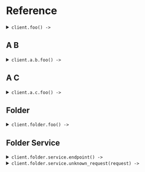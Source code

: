 # Reference
<details><summary><code>client.foo() -> </code></summary>
<dl>
<dd>

#### 🔌 Usage

<dl>
<dd>

<dl>
<dd>

```ruby
client.foo();
```
</dd>
</dl>
</dd>
</dl>


</dd>
</dl>
</details>

## A B
<details><summary><code>client.a.b.foo() -> </code></summary>
<dl>
<dd>

#### 🔌 Usage

<dl>
<dd>

<dl>
<dd>

```ruby
client.foo();
```
</dd>
</dl>
</dd>
</dl>


</dd>
</dl>
</details>

## A C
<details><summary><code>client.a.c.foo() -> </code></summary>
<dl>
<dd>

#### 🔌 Usage

<dl>
<dd>

<dl>
<dd>

```ruby
client.foo();
```
</dd>
</dl>
</dd>
</dl>


</dd>
</dl>
</details>

## Folder
<details><summary><code>client.folder.foo() -> </code></summary>
<dl>
<dd>

#### 🔌 Usage

<dl>
<dd>

<dl>
<dd>

```ruby
client.foo();
```
</dd>
</dl>
</dd>
</dl>


</dd>
</dl>
</details>

## Folder Service
<details><summary><code>client.folder.service.endpoint() -> </code></summary>
<dl>
<dd>

#### 🔌 Usage

<dl>
<dd>

<dl>
<dd>

```ruby
client.folder.service.endpoint();
```
</dd>
</dl>
</dd>
</dl>


</dd>
</dl>
</details>

<details><summary><code>client.folder.service.unknown_request(request) -> </code></summary>
<dl>
<dd>

#### 🔌 Usage

<dl>
<dd>

<dl>
<dd>

```ruby
client.folder.service.unknown_request();
```
</dd>
</dl>
</dd>
</dl>

#### ⚙️ Parameters

<dl>
<dd>

<dl>
<dd>

**request:** `Internal::Types::Hash[String, Object]` 
    
</dd>
</dl>
</dd>
</dl>


</dd>
</dl>
</details>
